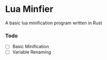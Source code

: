 # Lua Minfier
A basic lua minification program written in Rust

### Todo

- [ ] Basic Minification
- [ ] Variable Renaming